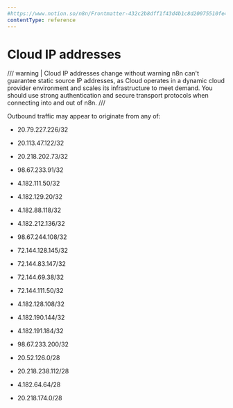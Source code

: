 ```yaml
---
#https://www.notion.so/n8n/Frontmatter-432c2b8dff1f43d4b1c8d20075510fe4
contentType: reference
---
```


# Cloud IP addresses

/// warning | Cloud IP addresses change without warning
n8n can't guarantee static source IP addresses, as Cloud operates in a dynamic cloud provider environment and scales its infrastructure to meet demand. You should use strong authentication and secure transport protocols when connecting into and out of n8n.
///

Outbound traffic may appear to originate from any of:

* 20.79.227.226/32
* 20.113.47.122/32
* 20.218.202.73/32
* 98.67.233.91/32
* 4.182.111.50/32
* 4.182.129.20/32
* 4.182.88.118/32
* 4.182.212.136/32
* 98.67.244.108/32
* 72.144.128.145/32
* 72.144.83.147/32
* 72.144.69.38/32
* 72.144.111.50/32
* 4.182.128.108/32
* 4.182.190.144/32
* 4.182.191.184/32
* 98.67.233.200/32

* 20.52.126.0/28
* 20.218.238.112/28
* 4.182.64.64/28
* 20.218.174.0/28
